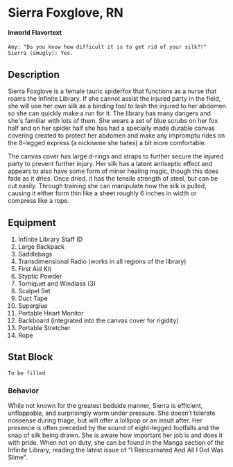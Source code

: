 # Sierra Foxglove, RN

#### Inworld Flavortext
```
Amy: "Do you know how difficult it is to get rid of your silk?!"
Sierra (smugly): Yes.
```

## Description
Sierra Foxglove is a female tauric spiderfox that functions as a nurse that roams the Infinite Library. If she cannot assist the injured party in the field, she will use her own silk as a binding tool to lash the injured to her abdomen so she can quickly make a run for it. The library has many dangers and she's familiar with lots of them. She wears a set of blue scrubs on her fox half and on her spider half she has had a specially made durable canvas covering created to protect her abdomen and make any impromptu rides on the 8-legged express (a nickname she hates) a bit more comfortable. 

The canvas cover has large d-rings and straps to further secure the injured party to prevent further injury. Her silk has a latent antiseptic effect and appears to also have some form of minor healing magic, though this does fade as it dries. Once dried, it has the tensile strength of steel, but can be cut easily. Through training she can manipulate how the silk is pulled, causing it either form thin like a sheet roughly 6 inches in width or compress like a rope.

## Equipment

1. Infinite Library Staff ID
2. Large Backpack
3. Saddlebags
4. Transdimensional Radio (works in all regions of the library)
5. First Aid Kit
6. Styptic Powder
7. Torniquet and Windlass (3)
8. Scalpel Set
9. Duct Tape
10. Superglue
11. Portable Heart Monitor
12. Backboard (integrated into the canvas cover for rigidity)
13. Portable Stretcher
14. Rope

## Stat Block
```
To be filled
```

### Behavior

While not known for the greatest bedside manner, Sierra is efficient, unflappable, and surprisingly warm under pressure. She doesn’t tolerate nonsense during triage, but will offer a lollipop or an insult after. Her presence is often preceded by the sound of eight-legged footfalls and the snap of silk being drawn. She is aware how important her job is and does it with pride. When not on duty, she can be found in the Manga section of the Infinite Library, reading the latest issue of "I Reincarnated And All I Got Was Slime".

